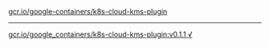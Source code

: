 [gcr.io/google-containers/k8s-cloud-kms-plugin](https://hub.docker.com/r/sqeven/k8s-cloud-kms-plugin/tags/) 

----
[gcr.io/google_containers/k8s-cloud-kms-plugin:v0.1.1 √](https://hub.docker.com/r/sqeven/k8s-cloud-kms-plugin/tags/)

